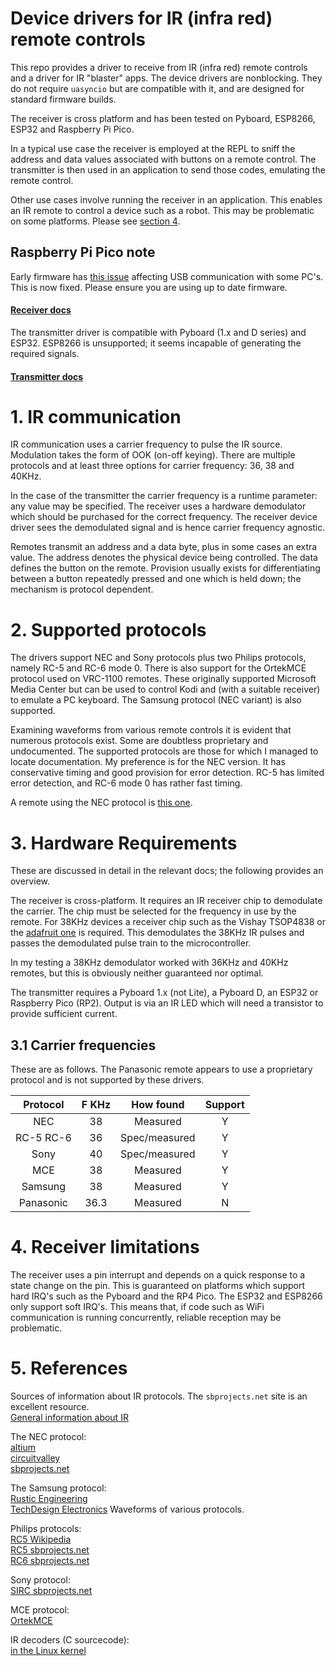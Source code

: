 # Device drivers for IR (infra red) remote controls

This repo provides a driver to receive from IR (infra red) remote controls and
a driver for IR "blaster" apps. The device drivers are nonblocking. They do not
require `uasyncio` but are compatible with it, and are designed for standard
firmware builds.

The receiver is cross platform and has been tested on Pyboard, ESP8266, ESP32
and Raspberry Pi Pico.

In a typical use case the receiver is employed at the REPL to sniff the address
and data values associated with buttons on a remote control. The transmitter is
then used in an application to send those codes, emulating the remote control.

Other use cases involve running the receiver in an application. This enables an
IR remote to control a device such as a robot. This may be problematic on some
platforms. Please see [section 4](./README.md#4-receiver-limitations).

## Raspberry Pi Pico note

Early firmware has [this issue](https://github.com/micropython/micropython/issues/6866)
affecting USB communication with some PC's. This is now fixed. Please ensure
you are using up to date firmware.

#### [Receiver docs](./RECEIVER.md)

The transmitter driver is compatible with Pyboard (1.x and D series) and ESP32.
ESP8266 is unsupported; it seems incapable of generating the required signals.

#### [Transmitter docs](./TRANSMITTER.md)

# 1. IR communication

IR communication uses a carrier frequency to pulse the IR source. Modulation
takes the form of OOK (on-off keying). There are multiple protocols and at
least three options for carrier frequency: 36, 38 and 40KHz.

In the case of the transmitter the carrier frequency is a runtime parameter:
any value may be specified. The receiver uses a hardware demodulator which
should be purchased for the correct frequency. The receiver device driver sees
the demodulated signal and is hence carrier frequency agnostic.

Remotes transmit an address and a data byte, plus in some cases an extra value.
The address denotes the physical device being controlled. The data defines the
button on the remote. Provision usually exists for differentiating between a
button repeatedly pressed and one which is held down; the mechanism is protocol
dependent.

# 2. Supported protocols

The drivers support NEC and Sony protocols plus two Philips protocols, namely
RC-5 and RC-6 mode 0. There is also support for the OrtekMCE protocol used on
VRC-1100 remotes. These originally supported Microsoft Media Center but can be
used to control Kodi and (with a suitable receiver) to emulate a PC keyboard.
The Samsung protocol (NEC variant) is also supported.

Examining waveforms from various remote controls it is evident that numerous
protocols exist. Some are doubtless proprietary and undocumented. The supported
protocols are those for which I managed to locate documentation. My preference
is for the NEC version. It has conservative timing and good provision for error
detection. RC-5 has limited error detection, and RC-6 mode 0 has rather fast
timing.

A remote using the NEC protocol is [this one](https://www.adafruit.com/products/389).

# 3. Hardware Requirements

These are discussed in detail in the relevant docs; the following provides an
overview.

The receiver is cross-platform. It requires an IR receiver chip to demodulate
the carrier. The chip must be selected for the frequency in use by the remote.
For 38KHz devices a receiver chip such as the Vishay TSOP4838 or the
[adafruit one](https://www.adafruit.com/products/157) is required. This
demodulates the 38KHz IR pulses and passes the demodulated pulse train to the
microcontroller.

In my testing a 38KHz demodulator worked with 36KHz and 40KHz remotes, but this
is obviously neither guaranteed nor optimal.

The transmitter requires a Pyboard 1.x (not Lite), a Pyboard D, an ESP32 or
Raspberry Pico (RP2). Output is via an IR LED which will need a transistor to
provide sufficient current.

## 3.1 Carrier frequencies

These are as follows. The Panasonic remote appears to use a proprietary
protocol and is not supported by these drivers.

| Protocol  | F KHz | How found     | Support |
|:---------:|:-----:|:-------------:|:-------:|
| NEC       | 38    | Measured      | Y       |
| RC-5 RC-6 | 36    | Spec/measured | Y       |
| Sony      | 40    | Spec/measured | Y       |
| MCE       | 38    | Measured      | Y       | 
| Samsung   | 38    | Measured      | Y       |
| Panasonic | 36.3  | Measured      | N       |

# 4. Receiver limitations

The receiver uses a pin interrupt and depends on a quick response to a state
change on the pin. This is guaranteed on platforms which support hard IRQ's
such as the Pyboard and the RP4 Pico. The ESP32 and ESP8266 only support soft
IRQ's. This means that, if code such as WiFi communication is running
concurrently, reliable reception may be problematic.

# 5. References

Sources of information about IR protocols. The `sbprojects.net` site is an
excellent resource.  
[General information about IR](https://www.sbprojects.net/knowledge/ir/)

The NEC protocol:  
[altium](http://techdocs.altium.com/display/FPGA/NEC+Infrared+Transmission+Protocol)  
[circuitvalley](http://www.circuitvalley.com/2013/09/nec-protocol-ir-infrared-remote-control.html)  
[sbprojects.net](https://www.sbprojects.net/knowledge/ir/nec.php)

The Samsung protocol:  
[Rustic Engineering](https://rusticengineering.wordpress.com/2011/02/09/infrared-room-control-with-samsung-ir-protocol/)  
[TechDesign Electronics](https://www.techdesign.be/projects/011/011_waves.htm) Waveforms of various protocols.  


Philips protocols:  
[RC5 Wikipedia](https://en.wikipedia.org/wiki/RC-5)  
[RC5 sbprojects.net](https://www.sbprojects.net/knowledge/ir/rc5.php)  
[RC6 sbprojects.net](https://www.sbprojects.net/knowledge/ir/rc6.php)

Sony protocol:  
[SIRC sbprojects.net](https://www.sbprojects.net/knowledge/ir/sirc.php)

MCE protocol:  
[OrtekMCE](http://www.hifi-remote.com/johnsfine/DecodeIR.html#OrtekMCE)

IR decoders (C sourcecode):  
[in the Linux kernel](https://github.com/torvalds/linux/tree/master/drivers/media/rc)

